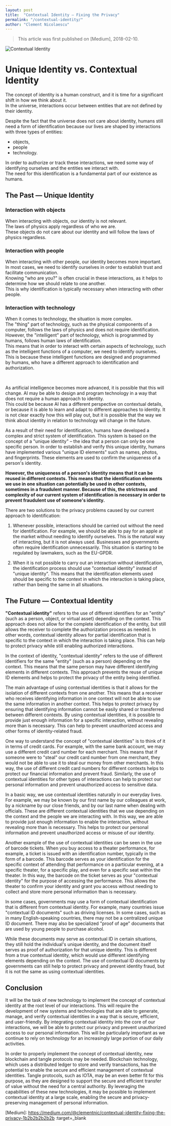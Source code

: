 ```yaml
---
layout: post
title:  "Contextual Identity — Fixing the Privacy"
permalink: "/contextual-identity/"
author: "Clement Nicolaescu"
---
```


>
> This article was first published on [Medium], 2018-02-10.

![Contextual Identity](/images/posts/contextual_identity_picture.webp)


# Unique Identity vs. Contextual Identity


The concept of identity is a human construct, 
and it is time for a significant shift in how we think about it.   
In the universe, interactions occur between entities that are not defined by their identity.

Despite the fact that the universe does not care about identity, humans still need a form of identification because our lives are shaped by interactions with three types of entities: 
- objects, 
- people 
- technology. 

In order to authorize or track these interactions, we need some way of identifying ourselves and the entities we interact with.   
The need for this identification is a fundamental part of our existence as humans.



## The Past — Unique Identity

### Interaction with objects

When interacting with objects, our identity is not relevant.   
The laws of physics apply regardless of who we are.    
These objects do not care about our identity and will follow the laws of physics regardless.

### Interaction with people

When interacting with other people, our identity becomes more important.    
In most cases, we need to identify ourselves in order to establish trust and facilitate communication.    
Knowing "who are you?" is often crucial in these interactions, as it helps to determine how we should relate to one another.    
This is why identification is typically necessary when interacting with other people.


### Interaction with technology

When it comes to technology, the situation is more complex.   
The "thing" part of technology, such as the physical components of a computer, follows the laws of physics and does not require identification.     
However, the "intelligent" part of technology, which is programmed by humans, follows human laws of identification.    
This means that in order to interact with certain aspects of technology, such as the intelligent functions of a computer, we need to identify ourselves.   
This is because these intelligent functions are designed and programmed by humans, who have a different approach to identification and authorization.


&nbsp;
&nbsp;
&nbsp;


As artificial intelligence becomes more advanced, it is possible that this will change. AI may be able to design and program technology in a way that does not require a human approach to identity.   
This could be because AI has a different perspective on contextual details, or because it is able to learn and adapt to different approaches to identity. It is not clear exactly how this will play out, but it is possible that the way we think about identity in relation to technology will change in the future.


As a result of their need for identification, humans have developed a complex and strict system of identification. This system is based on the concept of a "unique identity" – the idea that a person can only be one specific person. In order to establish and verify this unique identity, humans have implemented various "unique ID elements" such as names, photos, and fingerprints. These elements are used to confirm the uniqueness of a person's identity.   



**However, the uniqueness of a person's identity means that it can be reused in different contexts. This means that the identification elements we use in one situation can potentially be used in other contexts, sometimes in a fraudulent manner. Because of this, the strictness and complexity of our current system of identification is necessary in order to prevent fraudulent use of someone's identity.**


There are two solutions to the privacy problems caused by our current approach to identification:

1. Whenever possible, interactions should be carried out without the need for identification. For example, we should be able to pay for an apple at the market without needing to identify ourselves. This is the natural way of interacting, but it is not always used. Businesses and governments often require identification unnecessarily. This situation is starting to be regulated by lawmakers, such as the EU-GPDR.


2. When it is not possible to carry out an interaction without identification, the identification process should use "contextual identity" instead of "unique identity". This means that the identification elements used should be specific to the context in which the interaction is taking place, rather than being the same in all situations.


## The Future — Contextual Identity


**"Contextual identity"** refers to the use of different identifiers for an "entity" (such as a person, object, or virtual asset) depending on the context. This approach does not allow for the complete identification of the entity, but still allows the receiver to complete the authorization process as needed. In other words, contextual identity allows for partial identification that is specific to the context in which the interaction is taking place. This can help to protect privacy while still enabling authorized interactions.

In the context of identity, "contextual identity" refers to the use of different identifiers for the same "entity" (such as a person) depending on the context. This means that the same person may have different identifying elements in different contexts. This approach prevents the reuse of unique ID elements and helps to protect the privacy of the entity being identified.



The main advantage of using contextual identities is that it allows for the isolation of different contexts from one another. This means that a receiver who receives identifying information in one context will not be able to use the same information in another context. This helps to protect privacy by ensuring that identifying information cannot be easily shared or transferred between different contexts. By using contextual identities, it is possible to provide just enough information for a specific interaction, without revealing more than is necessary. This can help to prevent unauthorized access and other forms of identity-related fraud.


One way to understand the concept of "contextual identities" is to think of it in terms of credit cards. For example, with the same bank account, we may use a different credit card number for each merchant. This means that if someone were to "steal" our credit card number from one merchant, they would not be able to use it to steal our money from other merchants. In this way, the use of different credit card numbers for different contexts helps to protect our financial information and prevent fraud. Similarly, the use of contextual identities for other types of interactions can help to protect our personal information and prevent unauthorized access to sensitive data.


In a basic way, we use contextual identities naturally in our everyday lives. For example, we may be known by our first name by our colleagues at work, by a nickname by our close friends, and by our last name when dealing with officials. These are different contextual identities that we use depending on the context and the people we are interacting with. In this way, we are able to provide just enough information to enable the interaction, without revealing more than is necessary. This helps to protect our personal information and prevent unauthorized access or misuse of our identity.


Another example of the use of contextual identities can be seen in the use of barcode tickets. When you buy access to a theater performance, for example, a ticket is issued with an identification number, typically in the form of a barcode. This barcode serves as your identification for the specific context of attending that performance on a particular evening, at a specific theater, for a specific play, and even for a specific seat within the theater. In this way, the barcode on the ticket serves as your "contextual identity" for the purpose of accessing the performance. This allows the theater to confirm your identity and grant you access without needing to collect and store more personal information than is necessary.


In some cases, governments may use a form of contextual identification that is different from contextual identity. For example, many countries issue "contextual ID documents" such as driving licenses. In some cases, such as in many English-speaking countries, there may not be a centralized unique ID document. There may also be specialized "proof of age" documents that are used by young people to purchase alcohol.

While these documents may serve as contextual ID in certain situations, they still hold the individual's unique identity, and the document itself serves as proof of authorization for that unique identity. This is different from a true contextual identity, which would use different identifying elements depending on the context. The use of contextual ID documents by governments can still help to protect privacy and prevent identity fraud, but it is not the same as using contextual identities.

## Conclusion

It will be the task of new technology to implement the concept of contextual identity at the root level of our interactions. This will require the development of new systems and technologies that are able to generate, manage, and verify contextual identities in a way that is secure, efficient, and user-friendly. By integrating contextual identity into the core of our interactions, we will be able to protect our privacy and prevent unauthorized access to our personal information. This will be particularly important as we continue to rely on technology for an increasingly large portion of our daily activities.


In order to properly implement the concept of contextual identity, new blockchain and tangle protocols may be needed. Blockchain technology, which uses a distributed ledger to store and verify transactions, has the potential to enable the secure and efficient management of contextual identities. Tangle protocols, such as IOTA, may be an even better fit for this purpose, as they are designed to support the secure and efficient transfer of value without the need for a central authority. By leveraging the capabilities of these new technologies, it may be possible to implement contextual identity at a large scale, enabling the secure and privacy-preserving management of personal information.


[Medium]: https://medium.com/@clementnic/contextual-identity-fixing-the-privacy-1b2b2b2b2b2b :target=_blank
